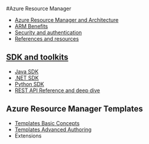 #Azure Resource Manager  

 * [Azure Resource Manager and Architecture](Introduction.md)
 * [ARM Benefits](Benefits.md)
 * [Security and authentication](Security.md)
 * [References and resources](references.md)

## [SDK and toolkits](SDKs/README.md)
 * [Java SDK](SDKs/Java-sdk.md)
 * [.NET SDK](SDKs/Net-sdk.md)
 * [Python SDK](SDKs/Python-sdk.md)
 * [REST API Reference and deep dive](SDKs/Rest-api.md)
  
## Azure Resource Manager Templates
 * [Templates Basic Concepts](Templates/Templates_Basics.md)
 * [Templates Advanced Authoring](Templates/Tempalte_Advanced_Authoring.md)
 * Extensions
